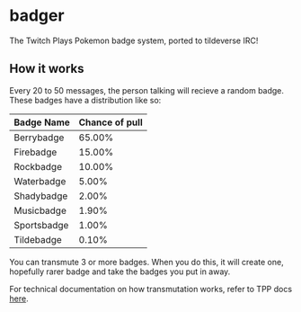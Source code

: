 # badger

The Twitch Plays Pokemon badge system, ported to tildeverse IRC!

## How it works

Every 20 to 50 messages, the person talking will recieve a random badge. These badges have a distribution like so:

|Badge Name |Chance of pull|
|-----------|--------------|
|Berrybadge |65.00%        |
|Firebadge  |15.00%        |
|Rockbadge  |10.00%        |
|Waterbadge |5.00%         |
|Shadybadge |2.00%         |
|Musicbadge |1.90%         |
|Sportsbadge|1.00%         |
|Tildebadge |0.10%         |

You can transmute 3 or more badges. When you do this, it will create one, hopefully rarer badge and take the badges you put in away.

For technical documentation on how transmutation works, refer to TPP docs [here](https://twitchplayspokemon.tv/transmutation_calculations).
